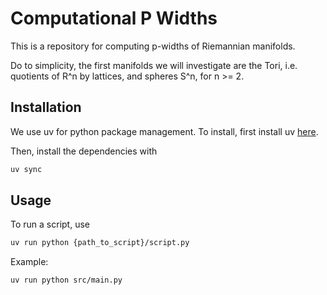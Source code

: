# Computational P Widths

This is a repository for computing p-widths of Riemannian manifolds. 

Do to simplicity, the first manifolds we will investigate are the Tori, i.e. quotients of R^n by lattices, and spheres S^n, for n >= 2.

## Installation

We use uv for python package management. To install, first install uv [here](https://docs.astral.sh/uv/getting-started/installation).

Then, install the dependencies with
```bash
uv sync
```

## Usage

To run a script, use 
```bash
uv run python {path_to_script}/script.py
```

Example:
```bash
uv run python src/main.py
```
